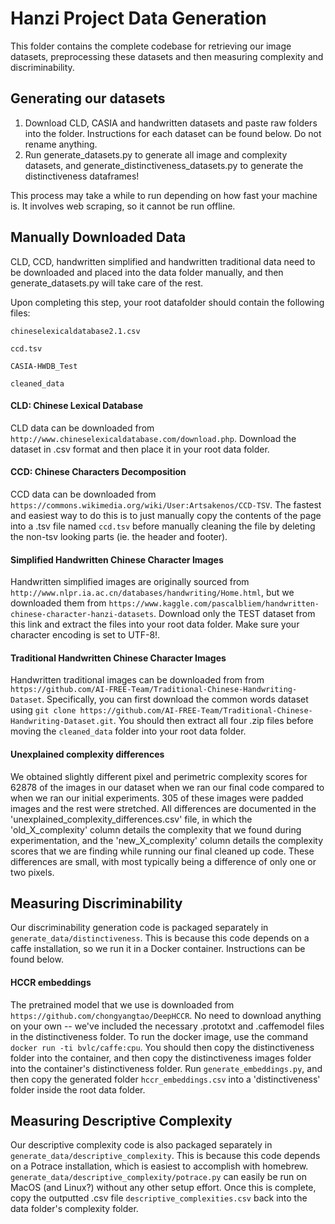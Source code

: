 # Hanzi Project Data Generation

This folder contains the complete codebase for retrieving our image datasets, preprocessing these datasets and then measuring complexity and discriminability. 

## Generating our datasets
1. Download CLD, CASIA and handwritten datasets and paste raw folders into the folder. Instructions for each dataset can be found below. Do not rename anything.
2. Run generate_datasets.py to generate all image and complexity datasets, and generate_distinctiveness_datasets.py to generate the distinctiveness dataframes!

This process may take a while to run depending on how fast your machine is. It involves web scraping, so it cannot be run offline.

## Manually Downloaded Data

CLD, CCD, handwritten simplified and handwritten traditional data need to be downloaded and placed into the data folder manually, and then generate_datasets.py will take care of the rest.

Upon completing this step, your root datafolder should contain the following files:

    chineselexicaldatabase2.1.csv

    ccd.tsv

    CASIA-HWDB_Test

    cleaned_data

#### CLD: Chinese Lexical Database

CLD data can be downloaded from `http://www.chineselexicaldatabase.com/download.php`. Download the dataset in .csv format and then place it in your root data folder.

#### CCD: Chinese Characters Decomposition

CCD data can be downloaded from `https://commons.wikimedia.org/wiki/User:Artsakenos/CCD-TSV`. The fastest and easiest way to do this is to just manually copy the contents of the page into a .tsv file named `ccd.tsv` before manually cleaning the file by deleting the non-tsv looking parts (ie. the header and footer).

#### Simplified Handwritten Chinese Character Images

Handwritten simplified images are originally sourced from `http://www.nlpr.ia.ac.cn/databases/handwriting/Home.html`, but we downloaded them from `https://www.kaggle.com/pascalbliem/handwritten-chinese-character-hanzi-datasets`. Download only the TEST dataset from this link and extract the files into your root data folder. Make sure your character encoding is set to UTF-8!.

#### Traditional Handwritten Chinese Character Images

Handwritten traditional images can be downloaded from from `https://github.com/AI-FREE-Team/Traditional-Chinese-Handwriting-Dataset`. Specifically, you can first download the common words dataset using `git clone https://github.com/AI-FREE-Team/Traditional-Chinese-Handwriting-Dataset.git`. You should then extract all four .zip files before moving the `cleaned_data` folder into your root data folder.

#### Unexplained complexity differences
We obtained slightly different pixel and perimetric complexity scores for 62878 of the images in our dataset when we ran our final code compared to when we ran our initial experiments. 305 of these images were padded images and the rest were stretched. All differences are documented in the 'unexplained_complexity_differences.csv' file, in which the 'old_X_complexity' column details the complexity that we found during experimentation, and the 'new_X_complexity' column details the complexity scores that we are finding while running our final cleaned up code. These differences are small, with most typically being a difference of only one or two pixels.

## Measuring Discriminability

Our discriminability generation code is packaged separately in `generate_data/distinctiveness`. This is because this code depends on a caffe installation, so we run it in a Docker container. Instructions can be found below.

#### HCCR embeddings

The pretrained model that we use is downloaded from `https://github.com/chongyangtao/DeepHCCR`. No need to download anything on your own -- we've included the necessary .prototxt and .caffemodel files in the distinctiveness folder. To run the docker image, use the command `docker run -ti bvlc/caffe:cpu`. You should then copy the distinctiveness folder into the container, and then copy the distinctiveness images folder into the container's distinctiveness folder. Run `generate_embeddings.py`, and then copy the generated folder `hccr_embeddings.csv` into a 'distinctiveness' folder inside the root data folder.

## Measuring Descriptive Complexity

Our descriptive complexity code is also packaged separately in `generate_data/descriptive_complexity`. This is because this code depends on a Potrace installation, which is easiest to accomplish with homebrew. `generate_data/descriptive_complexity/potrace.py` can easily be run on MacOS (and Linux?) without any other setup effort. Once this is complete, copy the outputted .csv file `descriptive_complexities.csv` back into the data folder's complexity folder.
